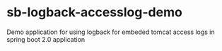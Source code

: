 # sb-logback-accesslog-demo
Demo application for using logback for embeded tomcat access logs in spring boot 2.0 application
